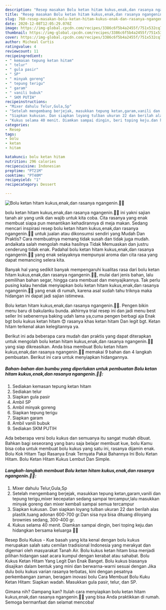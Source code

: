 ```yaml
---
description: "Resep masakan Bolu ketan hitam kukus,enak,dan rasanya ngangenin.🥰😁 | Cara Membuat Bolu ketan hitam kukus,enak,dan rasanya ngangenin.🥰😁 Yang Sempurna"
title: "Resep masakan Bolu ketan hitam kukus,enak,dan rasanya ngangenin.🥰😁 | Cara Membuat Bolu ketan hitam kukus,enak,dan rasanya ngangenin.🥰😁 Yang Sempurna"
slug: 760-resep-masakan-bolu-ketan-hitam-kukus-enak-dan-rasanya-ngangenin-cara-membuat-bolu-ketan-hitam-kukus-enak-dan-rasanya-ngangenin-yang-sempurna
date: 2020-12-08T12:05:29.070Z
image: https://img-global.cpcdn.com/recipes/3386c6f5b4a2455f/751x532cq70/bolu-ketan-hitam-kukusenakdan-rasanya-ngangenin🥰😁-foto-resep-utama.jpg
thumbnail: https://img-global.cpcdn.com/recipes/3386c6f5b4a2455f/751x532cq70/bolu-ketan-hitam-kukusenakdan-rasanya-ngangenin🥰😁-foto-resep-utama.jpg
cover: https://img-global.cpcdn.com/recipes/3386c6f5b4a2455f/751x532cq70/bolu-ketan-hitam-kukusenakdan-rasanya-ngangenin🥰😁-foto-resep-utama.jpg
author: Micheal Curtis
ratingvalue: 4
reviewcount: 11
recipeingredient:
- " kemasan tepung ketan hitam"
- " telur"
- " gula pasir"
- " SP"
- " minyak goreng"
- " tepung terigu"
- " garam"
- " vanili bubuk"
- " SKM PUTIH"
recipeinstructions:
- "Mixer dahulu Telur,Gula,Sp"
- "Setelah mengembang berjejak, masukkan tepung ketan,garam,vanili dan tepung terigu,mixer kecepatan sedang sampai tercampur,lalu masukkan minyak goreng dan mixer kembali sampai semua tercampur"
- "Siapkan kukusan. Dan siapkan loyang tulban ukuran 22 dan berilah alas plastik.tuang adonan 600-700 gr.Dan sisa nya bisa dituang diloyang brownies sedang, 300-400 gr."
- "Kukus selama 40 menit. Diamkan sampai dingin, beri toping keju.dan hidangkan bersama keluarga 🥰🥰"
categories:
- Resep
tags:
- bolu
- ketan
- hitam

katakunci: bolu ketan hitam 
nutrition: 296 calories
recipecuisine: Indonesian
preptime: "PT21M"
cooktime: "PT40M"
recipeyield: "1"
recipecategory: Dessert

---
```



![Bolu ketan hitam kukus,enak,dan rasanya ngangenin.🥰😁](https://img-global.cpcdn.com/recipes/3386c6f5b4a2455f/751x532cq70/bolu-ketan-hitam-kukusenakdan-rasanya-ngangenin🥰😁-foto-resep-utama.jpg)


bolu ketan hitam kukus,enak,dan rasanya ngangenin.🥰😁 ini yakni sajian tanah air yang unik dan wajib untuk kita coba. Cita rasanya yang enak membuat siapa pun menantikan kehadirannya di meja makan.
Sedang mencari inspirasi resep bolu ketan hitam kukus,enak,dan rasanya ngangenin.🥰😁 untuk jualan atau dikonsumsi sendiri yang Mudah Dan Praktis? Cara membuatnya memang tidak susah dan tidak juga mudah. andaikata salah mengolah maka hasilnya Tidak Memuaskan dan justru cenderung tidak enak. Padahal bolu ketan hitam kukus,enak,dan rasanya ngangenin.🥰😁 yang enak selayaknya mempunyai aroma dan cita rasa yang dapat memancing selera kita.

Banyak hal yang sedikit banyak mempengaruhi kualitas rasa dari bolu ketan hitam kukus,enak,dan rasanya ngangenin.🥰😁, mulai dari jenis bahan, lalu pemilihan bahan segar, hingga cara membuat dan menyajikannya. Tak perlu pusing kalau hendak menyiapkan bolu ketan hitam kukus,enak,dan rasanya ngangenin.🥰😁 yang enak di rumah, karena asal sudah tahu triknya maka hidangan ini dapat jadi sajian istimewa.

Bolu ketan hitam kukus,enak,dan rasanya ngangenin.🥰😁. Pengen bikin menu baru di bakulanku bunda. akhirnya trial resep ini dan jadi menu best seller Ini sebenernya baking udah lama ya,cuma pengen berbagi aja Enak bgt bolu kukus ketan hitam 😍 rasanya khas ketan hitam Dan legit bgt. Ketan hitam terkenal akan kelegitannya ya.


Berikut ini ada beberapa cara mudah dan praktis yang dapat diterapkan untuk mengolah bolu ketan hitam kukus,enak,dan rasanya ngangenin.🥰😁 yang siap dikreasikan. Anda bisa membuat Bolu ketan hitam kukus,enak,dan rasanya ngangenin.🥰😁 memakai 9 bahan dan 4 langkah pembuatan. Berikut ini cara untuk menyiapkan hidangannya.

<!--inarticleads1-->

##### Bahan-bahan dan bumbu yang diperlukan untuk pembuatan Bolu ketan hitam kukus,enak,dan rasanya ngangenin.🥰😁:

1. Sediakan  kemasan tepung ketan hitam
1. Sediakan  telur
1. Siapkan  gula pasir
1. Ambil  SP
1. Ambil  minyak goreng
1. Siapkan  tepung terigu
1. Siapkan  garam
1. Ambil  vanili bubuk
1. Sediakan  SKM PUTIH


Ada beberapa versi bolu kukus dan semuanya itu sangat mudah dibuat. Bahkan bagi seseorang yang baru saja belajar membuat kue, bolu Kamu bisa coba untuk membuat bolu kukus yang satu ini, rasanya dijamin enak. Bolu Kok Hitam Tapi Rasanya Enak Ternyata Pakai Bahannya Ini Bolu Ketan Hitam. Bolu Ketan Hitam Kukus Lembut Dan Simple. 

<!--inarticleads2-->

##### Langkah-langkah membuat Bolu ketan hitam kukus,enak,dan rasanya ngangenin.🥰😁:

1. Mixer dahulu Telur,Gula,Sp
1. Setelah mengembang berjejak, masukkan tepung ketan,garam,vanili dan tepung terigu,mixer kecepatan sedang sampai tercampur,lalu masukkan minyak goreng dan mixer kembali sampai semua tercampur
1. Siapkan kukusan. Dan siapkan loyang tulban ukuran 22 dan berilah alas plastik.tuang adonan 600-700 gr.Dan sisa nya bisa dituang diloyang brownies sedang, 300-400 gr.
1. Kukus selama 40 menit. Diamkan sampai dingin, beri toping keju.dan hidangkan bersama keluarga 🥰🥰


Resep Bolu Kukus - Kue basah yang kita kenal dengan bolu kukus merupakan salah satu cemilan tradisional Indonesia yang merakyat dan digemari oleh masyarakat Tanah Air. Bolu kukus ketan hitam bisa menjadi pilihan hidangan saat acara kumpul dengan kerabat atau sahabat. Bolu Kukus Ketan Hitam Yang Legit Dan Enak Banget. Bolu kukus biasanya disajikan dalam bentuk yang mini dan berwarna-warni sesuai dengan Jika dulu bolu kukus varian rasanya terbatas, kini dengan pesatnya perkembangan zaman, beragam inovasi bolu Cara Membuat Bolu Kuku Ketan Hitam: Siapkan wadah. Masukkan gula pasir, telur, dan SP. 

Gimana nih? Gampang kan? Itulah cara menyiapkan bolu ketan hitam kukus,enak,dan rasanya ngangenin.🥰😁 yang bisa Anda praktikkan di rumah. Semoga bermanfaat dan selamat mencoba!
